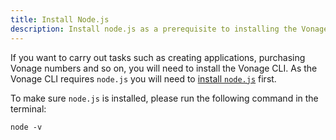```yaml
---
title: Install Node.js
description: Install node.js as a prerequisite to installing the Vonage CLI
---
```


If you want to carry out tasks such as creating applications, purchasing Vonage numbers and so on, you will need to install the Vonage CLI. As the Vonage CLI requires `node.js` you will need to [install `node.js`](https://nodejs.org/en/download/) first.

To make sure `node.js` is installed, please run the following command in the terminal:

```shell
node -v
```
